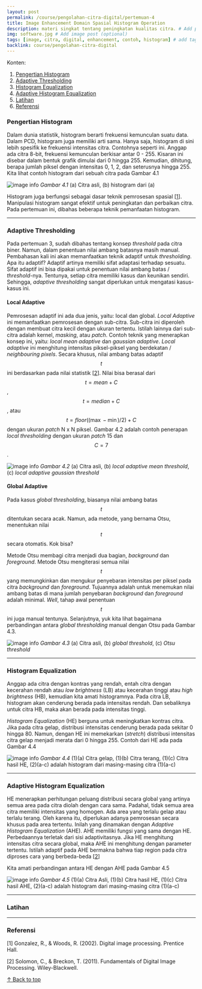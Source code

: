 ```yaml
---
layout: post
permalink: /course/pengolahan-citra-digital/pertemuan-4
title: Image Enhancement Domain Spasial Histogram Operation
description: materi singkat tentang peningkatan kualitas citra. # Add post description (optional)
img: software.jpg # Add image post (optional)
tags: [image, citra, digital, enhancement, contoh, histogram] # add tag
backlink: course/pengolahan-citra-digital
---
```


Konten:
1. [Pengertian Histogram](#pengertian-histogram)
1. [Adaptive Thresholding](#adaptive-thresholding)
1. [Histogram Equalization](#histogram-equalization)
1. [Adaptive Histogram Equalization](#adaptive-histogram-equalization)
1. [Latihan](#latihan)
1. [Referensi](#referensi)
### Pengertian Histogram ###

Dalam dunia statistik, histogram berarti frekuensi kemunculan suatu data. Dalam PCD, histogram juga memiliki arti sama. Hanya saja, histogram di sini lebih spesifik ke frekuensi intensitas citra. Contohnya seperti ini. Anggap ada citra 8-bit, frekuensi kemunculan berkisar antar 0 - 255. Kisaran ini disebar dalam bentuk grafik dimulai dari 0 hingga 255. Kemudian, dihitung, berapa jumlah piksel dengan intensitas 0, 1, 2, dan seterusnya hingga 255. Kita lihat contoh histogram dari sebuah citra pada Gambar 4.1

![image info]({{site_url}}/images/histogram.png) 
*Gambar 4.1* (a) Citra asli, (b) histogram dari (a)


Histogram juga berfungsi sebagai dasar teknik pemrosesan spasial [[1](#ref1)]. Manipulasi histogram sangat efektif untuk peningkatan dan perbaikan citra. Pada pertemuan ini, dibahas beberapa teknik pemanfaatan histogram.

---

### Adaptive Thresholding ###

Pada pertemuan 3, sudah dibahas tentang konsep *threshold* pada citra biner. Namun, dalam penentuan nilai ambang batasnya masih manual. Pembahasan kali ini akan memanfaatkan teknik adaptif untuk *thresholding*. Apa itu adaptif? Adaptif artinya memiliki sifat adaptasi terhadap sesuatu. Sifat adaptif ini bisa dipakai untuk penentuan nilai ambang batas / *threshold*-nya. Tentunya, setiap citra memiliki kasus dan keunikan sendiri. Sehingga, *adaptive thresholding* sangat diperlukan untuk mengatasi kasus-kasus ini.

#### Local Adaptive ####

Pemrosesan adaptif ini ada dua jenis, yaitu: local dan global. *Local Adaptive* ini memanfaatkan pemrosesan dengan sub-citra. Sub-citra ini diperoleh dengan membuat citra kecil dengan ukuran tertentu. Istilah lainnya dari sub-citra adalah kernel, *masking*, atau *patch*. Contoh teknik yang menerapkan konsep ini, yaitu: *local mean adaptive* dan *gaussian adaptive*. *Local adaptive* ini menghitung intensitas piksel-piksel yang berdekatan / *neighbouring pixels*. Secara khusus, nilai ambang batas adaptif $$ t $$ ini berdasarkan pada nilai statistik [[2](#ref2)]. Nilai bisa berasal dari $$ t=mean + C $$, $$ t=median + C $$, atau $$ t = floor((\max - \min) / 2 ) + C $$ dengan ukuran *patch* N x N piksel. Gambar 4.2 adalah contoh penerapan *local thresholding* dengan ukuran *patch* 15 dan $$ C = 7 $$.

![image info]({{site_url}}/images/local_thresholding.png) 
*Gambar 4.2* (a) Citra asli, (b) *local adaptive mean threshold*, (c) *local adaptive gaussian threshold*

#### Global Adaptive ####

Pada kasus *global thresholding*, biasanya nilai ambang batas $$ t $$ ditentukan secara acak. Namun, ada metode, yang bernama Otsu, menentukan nilai $$ t $$ secara otomatis. Kok bisa? 

Metode Otsu membagi citra menjadi dua bagian, *background* dan *foreground*. Metode Otsu mengiterasi semua nilai $$ t $$ yang memungkinkan dan mengukur penyebaran intensitas per piksel pada citra *background* dan *foreground*. Tujuannya adalah untuk menemukan nilai ambang batas di mana jumlah penyebaran *background* dan *foreground* adalah minimal. *Well*, tahap awal penentuan $$ t $$ ini juga manual tentunya. Selanjutnya, yuk kita lihat bagaimana perbandingan antara *global thresholding* manual dengan Otsu pada Gambar 4.3.

![image info]({{site_url}}/images/global_thresholding.png) 
*Gambar 4.3* (a) Citra asli, (b) *global threshold*, (c) *Otsu threshold*


---

### Histogram Equalization ###

Anggap ada citra dengan kontras yang rendah, entah citra dengan kecerahan rendah atau *low brightness* (LB) atau kecerahan tinggi atau *high brightness* (HB), kemudian kita amati histogramnya. Pada citra LB, histogram akan cenderung berada pada intensitas rendah. Dan sebaliknya untuk citra HB, maka akan berada pada intensitas tinggi. 

*Histogram Equalization* (HE) berguna untuk meningkatkan kontras citra. Jika pada citra gelap, distribusi intensitas cenderung berada pada sekitar 0 hingga 80. Namun, dengan HE ini memekarkan (*stretch*) distribusi intensitas citra gelap menjadi merata dari 0 hingga 255. Contoh dari HE ada pada Gambar 4.4  

![image info]({{site_url}}/images/histeq.png) 
*Gambar 4.4* (1)(a) Citra gelap, (1)(b) Citra terang, (1)(c) Citra hasil HE, (2)(a-c) adalah histogram dari masing-masing citra (1)(a-c)

---

### Adaptive Histogram Equalization ###

HE menerapkan perhitungan peluang distribusi secara global yang artinya semua area pada citra diolah dengan cara sama. Padahal, tidak semua area citra memiliki intensitas yang homogen. Ada area yang terlalu gelap atau terlalu terang. Oleh karena itu, diperlukan adanya pemrosesan secara khusus pada area tertentu. Inilah yang dinamakan dengan *Adaptive Histogram Equalization* (AHE). AHE memiliki fungsi yang sama dengan HE. Perbedaannya terletak dari sisi adaptivitasnya. Jika HE menghitung intensitas citra secara global, maka AHE ini menghitung dengan parameter tertentu. Istilah adaptif pada AHE bermakna bahwa tiap region pada citra diproses cara yang berbeda-beda [[2](#ref2)]

Kita amati perbandingan antara HE dengan AHE pada Gambar 4.5

![image info]({{site_url}}/images/ahe.png) 
*Gambar 4.5* (1)(a) Citra Asli, (1)(b) Citra hasil HE, (1)(c) Citra hasil AHE, (2)(a-c) adalah histogram dari masing-masing citra (1)(a-c)

---

### Latihan ###

---

### Referensi ###

<a id="ref1">[1]</a> Gonzalez, R., & Woods, R. (2002). Digital image processing. Prentice Hall.

<a id="ref2">[2]</a> Solomon, C., & Breckon, T. (2011). Fundamentals of Digital Image Processing. Wiley-Blackwell.

  


<a href="#top">&#8593; Back to top</a>